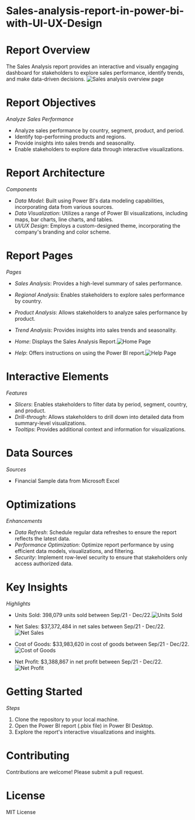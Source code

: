 # Sales-analysis-report-in-power-bi-with-UI-UX-Design


# Report Overview
The Sales Analysis report provides an interactive and visually engaging dashboard for stakeholders to explore sales performance, identify trends, and make data-driven decisions.
![Sales analysis overview page](https://github.com/user-attachments/assets/46b86df1-4745-48c8-b0ed-190a6de39b5b)

# Report Objectives
*Analyze Sales Performance*
- Analyze sales performance by country, segment, product, and period.
- Identify top-performing products and regions.
- Provide insights into sales trends and seasonality.
- Enable stakeholders to explore data through interactive visualizations.

# Report Architecture
*Components*
- *Data Model*: Built using Power BI's data modeling capabilities, incorporating data from various sources.
- *Data Visualization*: Utilizes a range of Power BI visualizations, including maps, bar charts, line charts, and tables.
- *UI/UX Design*: Employs a custom-designed theme, incorporating the company's branding and color scheme.

# Report Pages
*Pages*
- *Sales Analysis*: Provides a high-level summary of sales performance.
- *Regional Analysis*: Enables stakeholders to explore sales performance by country.
- *Product Analysis*: Allows stakeholders to analyze sales performance by product.
- *Trend Analysis*: Provides insights into sales trends and seasonality.
- *Home*: Displays the Sales Analysis Report.![Home Page](https://github.com/user-attachments/assets/623fca97-cffc-42da-9c32-95e535618234)

- *Help*: Offers instructions on using the Power BI report.![Help Page](https://github.com/user-attachments/assets/21edea9c-a6aa-446a-8bf2-f8cf6ade889c)


# Interactive Elements
*Features*
- *Slicers*: Enables stakeholders to filter data by period, segment, country, and product.
- *Drill-through*: Allows stakeholders to drill down into detailed data from summary-level visualizations.
- *Tooltips*: Provides additional context and information for visualizations.

# Data Sources
*Sources*
- Financial Sample data from Microsoft Excel

# Optimizations
*Enhancements*
- *Data Refresh*: Schedule regular data refreshes to ensure the report reflects the latest data.
- *Performance Optimization*: Optimize report performance by using efficient data models, visualizations, and filtering.
- *Security*: Implement row-level security to ensure that stakeholders only access authorized data.

# Key Insights
*Highlights*
- Units Sold: 398,079 units sold between Sep/21 - Dec/22.![Units Sold](https://github.com/user-attachments/assets/07a341d3-9e35-417c-9f45-a2fd61e2eeb2)

- Net Sales: $37,372,484 in net sales between Sep/21 - Dec/22.![Net Sales](https://github.com/user-attachments/assets/196fb2f6-54cb-4482-8ccc-a2ba59a2e78b)

- Cost of Goods: $33,983,620 in cost of goods between Sep/21 - Dec/22.![Cost of Goods](https://github.com/user-attachments/assets/d9ffe4ad-403a-44b9-84d1-64745e6261a2)

- Net Profit: $3,388,867 in net profit between Sep/21 - Dec/22.![Net Profit](https://github.com/user-attachments/assets/a1133d46-17a8-402c-90ea-f5fc79c06d8c)


# Getting Started
*Steps*
1. Clone the repository to your local machine.
2. Open the Power BI report (.pbix file) in Power BI Desktop.
3. Explore the report's interactive visualizations and insights.

# Contributing
Contributions are welcome! Please submit a pull request.

# License
MIT License
